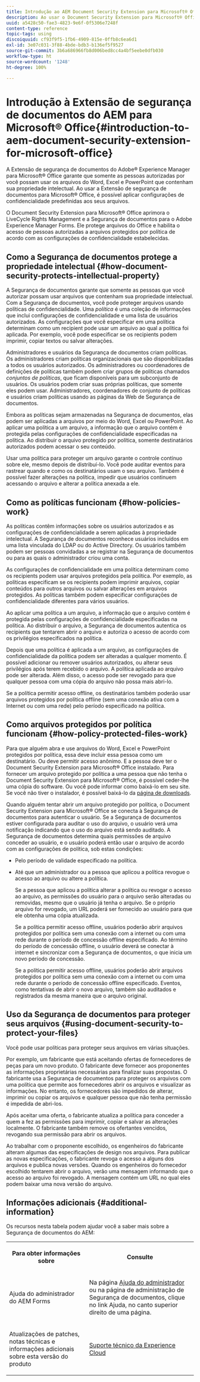 ```yaml
---
title: Introdução ao AEM Document Security Extension para Microsoft® Office
description: Ao usar o Document Security Extension para Microsoft® Office, é possível aplicar configurações de confidencialidade predefinidas a seus arquivos do Microsoft® Office.
uuid: a5428c50-fae3-4823-9e6f-0f5306e7248f
content-type: reference
topic-tags: using
discoiquuid: cf93f9f5-1fb6-4909-815e-0ffb8c6ea6d1
exl-id: 3e07c031-3f88-4bde-bdb3-b136ef5f9527
source-git-commit: 3b6a686966fb8d006bed8cc4a4bf5eebe0dfb030
workflow-type: ht
source-wordcount: '1248'
ht-degree: 100%

---
```


# Introdução à Extensão de segurança de documentos do AEM para Microsoft® Office{#introduction-to-aem-document-security-extension-for-microsoft-office}

A Extensão de segurança de documentos do Adobe® Experience Manager para Microsoft® Office garante que somente as pessoas autorizadas por você possam usar os arquivos do Word, Excel e PowerPoint que contenham sua propriedade intelectual. Ao usar a Extensão de segurança de documentos para Microsoft® Office, é possível aplicar configurações de confidencialidade predefinidas aos seus arquivos.

O Document Security Extension para Microsoft® Office aprimora o LiveCycle Rights Management e a Segurança de documentos para o Adobe Experience Manager Forms. Ele protege arquivos do Office e habilita o acesso de pessoas autorizadas a arquivos protegidos por política de acordo com as configurações de confidencialidade estabelecidas.

## Como a Segurança de documentos protege a propriedade intelectual {#how-document-security-protects-intellectual-property}

A Segurança de documentos garante que somente as pessoas que você autorizar possam usar arquivos que contenham sua propriedade intelectual. Com a Segurança de documentos, você pode proteger arquivos usando políticas de confidencialidade. Uma *política* é uma coleção de informações que inclui configurações de confidencialidade e uma lista de usuários autorizados. As configurações que você especificar em uma política determinam como um recipient pode usar um arquivo ao qual a política foi aplicada. Por exemplo, você pode especificar se os recipients podem imprimir, copiar textos ou salvar alterações.

Administradores e usuários da Segurança de documentos criam políticas. Os administradores criam políticas organizacionais que são disponibilizadas a todos os usuários autorizados. Os administradores ou coordenadores de definições de políticas também podem criar grupos de políticas chamados *conjuntos de políticas*, que ficam disponíveis para um subconjunto de usuários. Os usuários podem criar suas próprias políticas, que somente eles podem usar. Administradores, coordenadores de conjunto de políticas e usuários criam políticas usando as páginas da Web de Segurança de documentos.

Embora as políticas sejam armazenadas na Segurança de documentos, elas podem ser aplicadas a arquivos por meio do Word, Excel ou PowerPoint. Ao aplicar uma política a um arquivo, a informação que o arquivo contém é protegida pelas configurações de confidencialidade especificadas na política. Ao distribuir o arquivo protegido por política, somente destinatários autorizados podem acessar o seu conteúdo.

Usar uma política para proteger um arquivo garante o controle contínuo sobre ele, mesmo depois de distribuí-lo. Você pode auditar eventos para rastrear quando e como os destinatários usam o seu arquivo. Também é possível fazer alterações na política, impedir que usuários continuem acessando o arquivo e alterar a política anexada a ele.

## Como as políticas funcionam {#how-policies-work}

As políticas contêm informações sobre os usuários autorizados e as configurações de confidencialidade a serem aplicadas à propriedade intelectual. A Segurança de documentos reconhece usuários incluídos em uma lista vinculada do LDAP ou do Active Directory. Os usuários também podem ser pessoas convidadas a se registrar na Segurança de documentos ou para as quais o administrador criou uma conta.

As configurações de confidencialidade em uma política determinam como os recipients podem usar arquivos protegidos pela política. Por exemplo, as políticas especificam se os recipients podem imprimir arquivos, copiar conteúdos para outros arquivos ou salvar alterações em arquivos protegidos. As políticas também podem especificar configurações de confidencialidade diferentes para vários usuários.

Ao aplicar uma política a um arquivo, a informação que o arquivo contém é protegida pelas configurações de confidencialidade especificadas na política. Ao distribuir o arquivo, a Segurança de documentos autentica os recipients que tentarem abrir o arquivo e autoriza o acesso de acordo com os privilégios especificados na política.

Depois que uma política é aplicada a um arquivo, as configurações de confidencialidade da política podem ser alteradas a qualquer momento. É possível adicionar ou remover usuários autorizados, ou alterar seus privilégios após terem recebido o arquivo. A política aplicada ao arquivo pode ser alterada. Além disso, o acesso pode ser revogado para que qualquer pessoa com uma cópia do arquivo não possa mais abri-lo.

Se a política permitir acesso offline, os destinatários também poderão usar arquivos protegidos por política offline (sem uma conexão ativa com a Internet ou com uma rede) pelo período especificado na política.

## Como arquivos protegidos por política funcionam {#how-policy-protected-files-work}

Para que alguém abra e use arquivos do Word, Excel e PowerPoint protegidos por política, essa deve incluir essa pessoa como um destinatário. Ou deve permitir acesso anônimo. E a pessoa deve ter o Document Security Extension para Microsoft® Office instalado. Para fornecer um arquivo protegido por política a uma pessoa que não tenha o Document Security Extension para Microsoft® Office, é possível ceder-lhe uma cópia do software. Ou você pode informar como baixá-lo em seu site. Se você não tiver o instalador, é possível baixá-lo da [página de downloads](https://experienceleague.adobe.com/pt-br/docs/experience-manager-document-security/using/download-installer).

Quando alguém tentar abrir um arquivo protegido por política, o Document Security Extension para Microsoft® Office se conecta à Segurança de documentos para autenticar o usuário. Se a Segurança de documentos estiver configurada para auditar o uso do arquivo, o usuário verá uma notificação indicando que o uso do arquivo está sendo auditado. A Segurança de documentos determina quais permissões de arquivo conceder ao usuário, e o usuário poderá então usar o arquivo de acordo com as configurações de política, sob estas condições:

* Pelo período de validade especificado na política.
* Até que um administrador ou a pessoa que aplicou a política revogue o acesso ao arquivo ou altere a política.

  Se a pessoa que aplicou a política alterar a política ou revogar o acesso ao arquivo, as permissões do usuário para o arquivo serão alteradas ou removidas, mesmo que o usuário já tenha o arquivo. Se o próprio arquivo for revogado, um URL poderá ser fornecido ao usuário para que ele obtenha uma cópia atualizada.

  Se a política permitir acesso offline, usuários poderão abrir arquivos protegidos por política sem uma conexão com a internet ou com uma rede durante o período de concessão offline especificado. Ao término do período de concessão offline, o usuário deverá se conectar à internet e sincronizar com a Segurança de documentos, o que inicia um novo período de concessão.

  Se a política permitir acesso offline, usuários poderão abrir arquivos protegidos por política sem uma conexão com a internet ou com uma rede durante o período de concessão offline especificado. Eventos, como tentativas de abrir o novo arquivo, também são auditados e registrados da mesma maneira que o arquivo original.

## Uso da Segurança de documentos para proteger seus arquivos {#using-document-security-to-protect-your-files}

Você pode usar políticas para proteger seus arquivos em várias situações.

Por exemplo, um fabricante que está aceitando ofertas de fornecedores de peças para um novo produto. O fabricante deve fornecer aos proponentes as informações proprietárias necessárias para finalizar suas propostas. O fabricante usa a Segurança de documentos para proteger os arquivos com uma política que permite aos fornecedores abrir os arquivos e visualizar as informações. No entanto, os fornecedores são impedidos de alterar, imprimir ou copiar os arquivos e qualquer pessoa que não tenha permissão é impedida de abri-los.

Após aceitar uma oferta, o fabricante atualiza a política para conceder a quem a fez as permissões para imprimir, copiar e salvar as alterações localmente. O fabricante também remove os ofertantes vencidos, revogando sua permissão para abrir os arquivos.

Ao trabalhar com o proponente escolhido, os engenheiros do fabricante alteram algumas das especificações de design nos arquivos. Para publicar as novas especificações, o fabricante revoga o acesso a alguns dos arquivos e publica novas versões. Quando os engenheiros do fornecedor escolhido tentarem abrir o arquivo, verão uma mensagem informando que o acesso ao arquivo foi revogado. A mensagem contém um URL no qual eles podem baixar uma nova versão do arquivo.

## Informações adicionais {#additional-information}

Os recursos nesta tabela podem ajudar você a saber mais sobre a Segurança de documentos do AEM:

<table >
 <tbody>
  <tr>
   <th><p>Para obter informações sobre</p> </th>
   <th><p>Consulte</p> </th>
  </tr>
  <tr>
   <td><p>Ajuda do administrador do AEM Forms</p> </td>
   <td><p>Na página <a href="https://experienceleague.adobe.com/pt-br/docs/experience-manager-65/content/forms/administrator-help/get-started/configure-general-aem-forms-settings">Ajuda do administrador</a> ou na página de administração de Segurança de documentos, clique no link Ajuda, no canto superior direito de uma página.</p> </td>
  </tr>
  <tr>
   <td><p>Atualizações de patches, notas técnicas e informações adicionais sobre esta versão do produto</p> </td>
   <td><p><a href="https://experienceleague.adobe.com/pt-br?support-solution=General&amp;support-tab=home&amp;lang=pt-BR#support">Suporte técnico da Experience Cloud</a></p> </td>
  </tr>
 </tbody>
</table>
